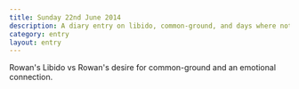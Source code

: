 ```yaml
---
title: Sunday 22nd June 2014
description: A diary entry on libido, common-ground, and days where nothing much happens and I over-think things
category: entry
layout: entry
---
```


Rowan's Libido vs Rowan's desire for common-ground and an emotional connection.
